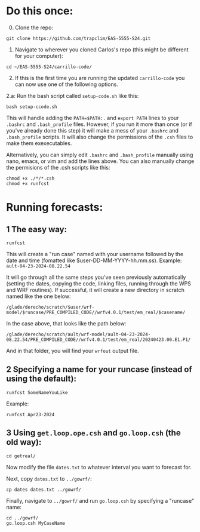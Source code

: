 # Do this once:
0. Clone the repo:
```
git clone https://github.com/trapclim/EAS-5555-S24.git
```
1. Navigate to wherever you cloned Carlos's repo (this might be different for your computer):
```
cd ~/EAS-5555-S24/carrillo-code/
```

2. If this is the first time you are running the updated `carrillo-code` you can now use one of the following options.

2.a: Run the bash script called `setup-code.sh` like this:
```
bash setup-ccode.sh
```

This will handle adding the `PATH=$PATH:.` and `export PATH` lines to your `.bashrc` and `.bash_profile` files. However, if you run it more than once (or if you've already done this step) it will make a mess of your `.bashrc` and `.bash_profile` scripts. It will also change the permissions of the `.csh` files to make them exexecutables.


Alternatively, you can simply edit `.bashrc` and `.bash_profile` manually using nano, emacs, or vim and add the lines above. You can also manually change the permisions of the .csh scripts like this:
```
chmod +x ./*/*.csh
chmod +x runfcst
```


# Running forecasts:
## 1 The easy way:
```
runfcst
```

This will create a "run case" named with your username followed by the date and time (fomatted like $user-DD-MM-YYYY-hh.mm.ss). Example: `ault-04-23-2024-08.22.54`

It will go through all the same steps you've seen previously automatically (setting the dates, copying the code, linking files, running through the WPS and WRF routines). If successful, it will create a new directory in scratch named like the one below:
```
/glade/derecho/scratch/$user/wrf-model/$runcase/PRE_COMPILED_CODE//wrfv4.0.1/test/em_real/$casename/
```

In the case above, that looks like the path below:
```
/glade/derecho/scratch/ault/wrf-model/ault-04-23-2024-08.22.54/PRE_COMPILED_CODE//wrfv4.0.1/test/em_real/20240423.00.E1.P1/
```

And in that folder, you will find your `wrfout` output file.

## 2 Specifying a name for your runcase (instead of using the default):
```
runfcst SomeNameYouLike
```

Example:

```
runfcst Apr23-2024
```

## 3 Using `get.loop.ope.csh` and  `go.loop.csh` (the old way):
```
cd getreal/
```

Now modify the file `dates.txt` to whatever interval you want to forecast for.

Next, copy `dates.txt` to `../gowrf/`:

```
cp dates dates.txt ../gowrf/
```

Finally, navigate to `../gowrf/` and run `go.loop.csh` by specifying a "runcase" name:
```
cd ../gowrf/
go.loop.csh MyCaseName
```


